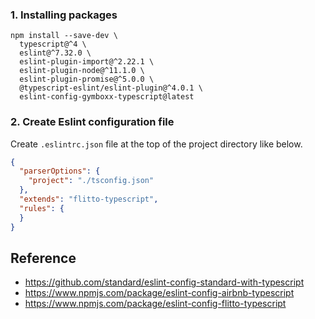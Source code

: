 ### 1. Installing packages

```shell
npm install --save-dev \
  typescript@^4 \
  eslint@^7.32.0 \
  eslint-plugin-import@^2.22.1 \
  eslint-plugin-node@^11.1.0 \
  eslint-plugin-promise@^5.0.0 \
  @typescript-eslint/eslint-plugin@^4.0.1 \
  eslint-config-gymboxx-typescript@latest
``` 

### 2. Create Eslint configuration file

Create `.eslintrc.json` file at the top of the project directory like below.

```json
{
  "parserOptions": {
    "project": "./tsconfig.json"
  },
  "extends": "flitto-typescript",
  "rules": {
  }
}
```

## Reference
* https://github.com/standard/eslint-config-standard-with-typescript
* https://www.npmjs.com/package/eslint-config-airbnb-typescript
* https://www.npmjs.com/package/eslint-config-flitto-typescript

